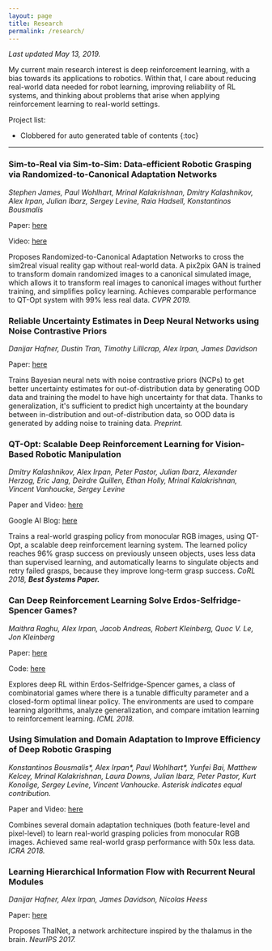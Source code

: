 ```yaml
---
layout: page
title: Research
permalink: /research/
---
```


*Last updated May 13, 2019.*

My current main research interest is deep reinforcement learning, with a bias towards its applications to robotics. Within that, I care about reducing real-world data needed for robot learning, improving reliability of RL systems, and thinking about problems that arise when applying reinforcement learning to real-world settings.

Project list:

- Clobbered for auto generated table of contents
{:toc}


---------------------------------------------

<p></p>

### Sim-to-Real via Sim-to-Sim: Data-efficient Robotic Grasping via Randomized-to-Canonical Adaptation Networks

*Stephen James, Paul Wohlhart, Mrinal Kalakrishnan, Dmitry Kalashnikov, Alex Irpan, Julian Ibarz, Sergey Levine, Raia Hadsell, Konstantinos Bousmalis*

Paper: [here](https://arxiv.org/abs/1812.07252)

Video: [here](https://sites.google.com/view/rcan/)

Proposes Randomized-to-Canonical Adaptation Networks to cross the sim2real
visual reality gap without real-world data. A pix2pix GAN is trained to transform domain randomized images to a canonical simulated image, which allows it to transform real images to canonical images without further training, and simplifies policy learning. Achieves comparable performance to QT-Opt system with 99% less real data. *CVPR 2019.*

### Reliable Uncertainty Estimates in Deep Neural Networks using Noise Contrastive Priors

*Danijar Hafner, Dustin Tran, Timothy Lillicrap, Alex Irpan, James Davidson*

Paper: [here](https://arxiv.org/abs/1807.09289)

Trains Bayesian neural nets with noise contrastive priors (NCPs) to get better uncertainty estimates
for out-of-distribution data by generating OOD data and training the model to have high uncertainty for that data. Thanks to generalization, it's sufficient to predict high uncertainty at the boundary between in-distribution and out-of-distribution data, so OOD data is generated by adding noise to training data. *Preprint.*

### QT-Opt: Scalable Deep Reinforcement Learning for Vision-Based Robotic Manipulation

*Dmitry Kalashnikov, Alex Irpan, Peter Pastor, Julian Ibarz, Alexander Herzog, Eric Jang, Deirdre Quillen, Ethan Holly, Mrinal Kalakrishnan, Vincent Vanhoucke, Sergey Levine*

Paper and Video: [here](https://sites.google.com/view/qtopt)

Google AI Blog: [here](https://ai.googleblog.com/2018/06/scalable-deep-reinforcement-learning.html)

Trains a real-world grasping policy from monocular RGB images, using QT-Opt, a scalable deep reinforcement learning system. The learned policy reaches 96% grasp success on previously unseen objects, uses less data than supervised learning, and automatically learns to singulate objects and retry failed grasps, because they improve long-term grasp success. *CoRL 2018, __Best Systems Paper.__*

### Can Deep Reinforcement Learning Solve Erdos-Selfridge-Spencer Games?

*Maithra Raghu, Alex Irpan, Jacob Andreas, Robert Kleinberg, Quoc V. Le, Jon Kleinberg*

Paper: [here](https://arxiv.org/abs/1711.02301)

Code: [here](https://github.com/rubai5/ESS_Game)

Explores deep RL within Erdos-Selfridge-Spencer games, a class of combinatorial games
where there is a tunable difficulty parameter and a closed-form optimal linear policy. The environments are used to compare learning algorithms, analyze generalization, and compare imitation learning to reinforcement learning. *ICML 2018.*

### Using Simulation and Domain Adaptation to Improve Efficiency of Deep Robotic Grasping

*Konstantinos Bousmalis\*, Alex Irpan\*, Paul Wohlhart\*, Yunfei Bai, Matthew Kelcey, Mrinal Kalakrishnan, Laura Downs, Julian Ibarz, Peter Pastor, Kurt Konolige, Sergey Levine, Vincent Vanhoucke. Asterisk indicates equal contribution.*

Paper and Video: [here](https://sites.google.com/view/graspgan)

Combines several domain adaptation techniques (both feature-level and pixel-level) to learn real-world grasping policies from monocular RGB images. Achieved same real-world grasp performance with 50x less data. *ICRA 2018.*


### Learning Hierarchical Information Flow with Recurrent Neural Modules

*Danijar Hafner, Alex Irpan, James Davidson, Nicolas Heess*

Paper: [here](https://arxiv.org/abs/1706.05744)

Proposes ThalNet, a network architecture inspired by the thalamus in the brain. *NeurIPS 2017.*

